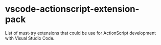 # vscode-actionscript-extension-pack
List of must-try extensions that could be use for ActionScript development with Visual Studio Code.

